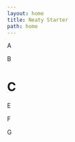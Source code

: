 ```yaml
---
layout: home
title: Neaty Starter
path: home
---
```



   <!-- <div class="container mx-auto lg:h-screen flex flex-col justify-center items-center">
 <h1>
    Welcome to
    <strong class="bg-clip-text text-transparent bg-gradient-to-r from-blue-500 to-purple-500">
      {{title}}
    </strong>
  </h1>
  <p>
    <abbr title="netlify cms, eleventy, alpine js & tailwind css">NEAT</abbr>
    Starter Template. Get Started by editing.
    <code class="bg-gray-100 text-blue-800 p-1">/index.njk</code>
  </p> 

  {% include "./_includes/partials/content.html" %}
/div> -->

A

B

# C


















E

F

G
